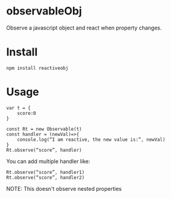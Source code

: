 # observableObj
Observe a javascript object and react when property changes.

# Install  
`npm install reactiveobj`

# Usage  

```
var t = {
    score:0
}

const Rt = new Observable(t)
const handler = (newVal)=>{
    console.log(“I am reactive, the new value is:”, newVal)
}
Rt.observe(“score”, handler)
```

You can add multiple handler like:
```
Rt.observe(“score”, handler1)
Rt.observe(“score”, handler2)
```

NOTE: This doesn't observe nested properties
